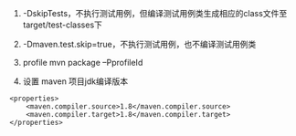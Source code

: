 1. -DskipTests，不执行测试用例，但编译测试用例类生成相应的class文件至target/test-classes下  

2. -Dmaven.test.skip=true，不执行测试用例，也不编译测试用例类  
  
3. profile
mvn package –PprofileId

4. 设置 maven 项目jdk编译版本
```
<properties>
    <maven.compiler.source>1.8</maven.compiler.source>
    <maven.compiler.target>1.8</maven.compiler.target>
</properties>
```
